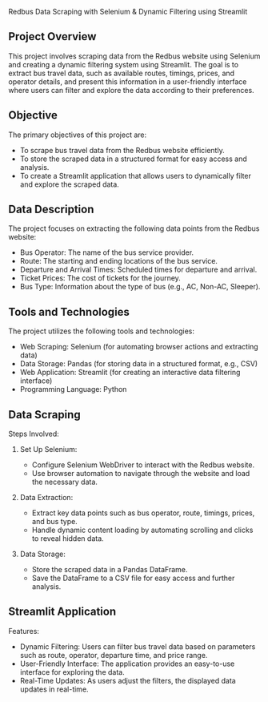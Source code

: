 Redbus Data Scraping with Selenium & Dynamic Filtering using Streamlit

Project Overview
----------------
This project involves scraping data from the Redbus website using Selenium and creating a dynamic filtering system using Streamlit. The goal is to extract bus travel data, such as available routes, timings, prices, and operator details, and present this information in a user-friendly interface where users can filter and explore the data according to their preferences.

Objective
---------
The primary objectives of this project are:
- To scrape bus travel data from the Redbus website efficiently.
- To store the scraped data in a structured format for easy access and analysis.
- To create a Streamlit application that allows users to dynamically filter and explore the scraped data.

Data Description
----------------
The project focuses on extracting the following data points from the Redbus website:
- Bus Operator: The name of the bus service provider.
- Route: The starting and ending locations of the bus service.
- Departure and Arrival Times: Scheduled times for departure and arrival.
- Ticket Prices: The cost of tickets for the journey.
- Bus Type: Information about the type of bus (e.g., AC, Non-AC, Sleeper).

Tools and Technologies
----------------------
The project utilizes the following tools and technologies:
- Web Scraping: Selenium (for automating browser actions and extracting data)
- Data Storage: Pandas (for storing data in a structured format, e.g., CSV)
- Web Application: Streamlit (for creating an interactive data filtering interface)
- Programming Language: Python

Data Scraping
-------------
Steps Involved:
1. Set Up Selenium:
   - Configure Selenium WebDriver to interact with the Redbus website.
   - Use browser automation to navigate through the website and load the necessary data.

2. Data Extraction:
   - Extract key data points such as bus operator, route, timings, prices, and bus type.
   - Handle dynamic content loading by automating scrolling and clicks to reveal hidden data.

3. Data Storage:
   - Store the scraped data in a Pandas DataFrame.
   - Save the DataFrame to a CSV file for easy access and further analysis.

Streamlit Application
---------------------
Features:
- Dynamic Filtering: Users can filter bus travel data based on parameters such as route, operator, departure time, and price range.
- User-Friendly Interface: The application provides an easy-to-use interface for exploring the data.
- Real-Time Updates: As users adjust the filters, the displayed data updates in real-time.
